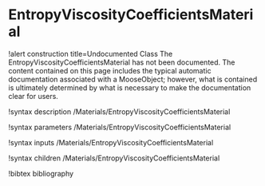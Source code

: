 <!-- MOOSE Documentation Stub: Remove this when content is added. -->

# EntropyViscosityCoefficientsMaterial

!alert construction title=Undocumented Class
The EntropyViscosityCoefficientsMaterial has not been documented. The content contained on this page includes the
typical automatic documentation associated with a MooseObject; however, what is contained is
ultimately determined by what is necessary to make the documentation clear for users.

!syntax description /Materials/EntropyViscosityCoefficientsMaterial

!syntax parameters /Materials/EntropyViscosityCoefficientsMaterial

!syntax inputs /Materials/EntropyViscosityCoefficientsMaterial

!syntax children /Materials/EntropyViscosityCoefficientsMaterial

!bibtex bibliography
